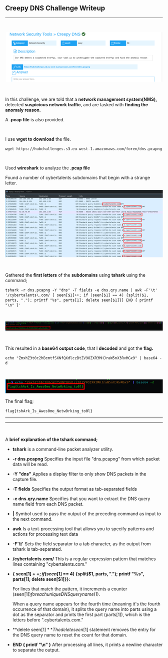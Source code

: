 ## Creepy DNS Challenge Writeup
---
<br>

![creepydns](images/creepy.png)

<br>

In this challenge, we are told that a **network management system(NMS),** detected **suspicious network traffic**, and are tasked with **finding the anomaly reason.**

A **.pcap file** is also provided.

<br>


I use **wget to download** the file.

```shell
wget https://hubchallenges.s3.eu-west-1.amazonaws.com/foren/dns.pcapng
```
<br>

Used **wireshark** to analyze the **.pcap file**

Found a number of cybertalents subdomains that begin with a strange letter.

![creepydns](images/domain.png)

<br>

Gathered the **first letters** of the **subdomains** using **tshark** using the command;

```shell
tshark -r dns.pcapng -Y "dns" -T fields -e dns.qry.name | awk -F'\t' '/cybertalents\.com/ { seen[$1]++; if (seen[$1] == 4) {split($1, parts, "."); printf "%s", parts[1]; delete seen[$1]}} END { printf "\n" }'
```
<br>

![creepydns](images/tshark.png)

<br>

This resulted in a **base64 output code**, that I **decoded** and got the **flag.**

```shell
echo "ZmxhZ3t0c2hBcmtfSXNfQXdlczBtZV9OZXR3MHJraW5nX3RvMGx9" | base64 -d 
```
<br>

![creepydns](images/flag.png)

The final flag;

```shell
flag{tshArk_Is_Awes0me_Netw0rking_to0l}
```
---
---
<br>

A **brief explanation of the tshark command;**

- **tshark** is a command-line packet analyzer utility.
- **-r dns.pcapng** Specifies the input file "dns.pcapng" from which packet data will be read.
- **-Y "dns"** Applies a display filter to only show DNS packets in the capture file.
- **-T fields** Specifies the output format as tab-separated fields
- **-e dns.qry.name** Specifies that you want to extract the DNS query name field from each DNS packet.
- **|** Symbol used to pass the output of the preceding command as input to the next command.
- **awk** Is a text-processing tool that allows you to specify patterns and actions for processing text data
- **-F'\t'** Sets the field separator to a tab character, as the output from tshark is tab-separated.
- **/cybertalents\.com/** This is a regular expression pattern that matches lines containing "cybertalents.com."
- **{ seen[$1]++; if (seen[$1] == 4) {split($1, parts, "."); printf "%s", parts[1]; delete seen[$1]}}:**

    For lines that match the pattern, it increments a counter (seen[$1]) for each unique DNS query name ($1).
    
    When a query name appears for the fourth time (meaning it's the fourth occurrence of that domain), it splits the query name into parts using a dot as the separator and prints the first part (parts[1]), which is the letters before ".cybertalents.com."

- **delete seen[$1]** The delete seen[$1] statement removes the entry for the DNS query name to reset the count for that domain.
- **END { printf "\n" }** After processing all lines, it prints a newline character to separate the output.


